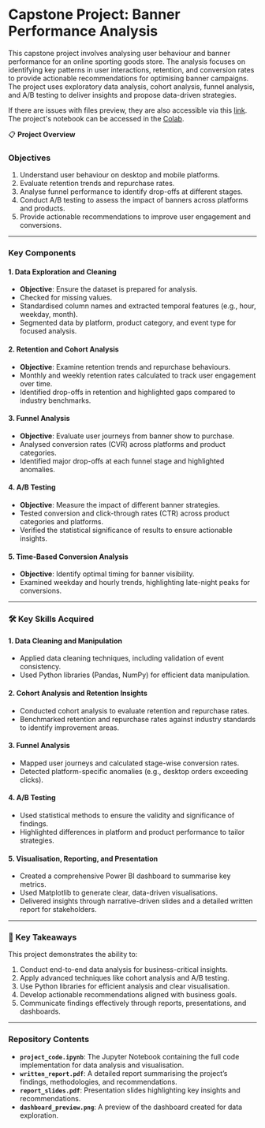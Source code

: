 # Capstone Project: Banner Performance Analysis

This capstone project involves analysing user behaviour and banner performance for an online sporting goods store. The analysis focuses on identifying key patterns in user interactions, retention, and conversion rates to provide actionable recommendations for optimising banner campaigns. The project uses exploratory data analysis, cohort analysis, funnel analysis, and A/B testing to deliver insights and propose data-driven strategies.

If there are issues with files preview, they are also accessible via this [link](https://drive.google.com/drive/folders/1CxxoKUlKdWPReBPN9WhE2rTd0Wn1WnY0?usp=sharing). 
The project's notebook can be accessed in the [Colab](https://colab.research.google.com/drive/1XB4yWRDhDD0VCIMDKD6KlVed1Ptsd1qO#scrollTo=3ffbbd5e-d378-438d-8963-285a9147b881).

📋 **Project Overview**

### Objectives
1. Understand user behaviour on desktop and mobile platforms.
2. Evaluate retention trends and repurchase rates.
3. Analyse funnel performance to identify drop-offs at different stages.
4. Conduct A/B testing to assess the impact of banners across platforms and products.
5. Provide actionable recommendations to improve user engagement and conversions.

---

### Key Components

#### **1. Data Exploration and Cleaning**
- **Objective**: Ensure the dataset is prepared for analysis.
- Checked for missing values.
- Standardised column names and extracted temporal features (e.g., hour, weekday, month).
- Segmented data by platform, product category, and event type for focused analysis.

#### **2. Retention and Cohort Analysis**
- **Objective**: Examine retention trends and repurchase behaviours.
- Monthly and weekly retention rates calculated to track user engagement over time.
- Identified drop-offs in retention and highlighted gaps compared to industry benchmarks.

#### **3. Funnel Analysis**
- **Objective**: Evaluate user journeys from banner show to purchase.
- Analysed conversion rates (CVR) across platforms and product categories.
- Identified major drop-offs at each funnel stage and highlighted anomalies.

#### **4. A/B Testing**
- **Objective**: Measure the impact of different banner strategies.
- Tested conversion and click-through rates (CTR) across product categories and platforms.
- Verified the statistical significance of results to ensure actionable insights.

#### **5. Time-Based Conversion Analysis**
- **Objective**: Identify optimal timing for banner visibility.
- Examined weekday and hourly trends, highlighting late-night peaks for conversions.

---

### 🛠️ Key Skills Acquired

#### **1. Data Cleaning and Manipulation**
- Applied data cleaning techniques, including validation of event consistency.
- Used Python libraries (Pandas, NumPy) for efficient data manipulation.

#### **2. Cohort Analysis and Retention Insights**
- Conducted cohort analysis to evaluate retention and repurchase rates.
- Benchmarked retention and repurchase rates against industry standards to identify improvement areas.

#### **3. Funnel Analysis**
- Mapped user journeys and calculated stage-wise conversion rates.
- Detected platform-specific anomalies (e.g., desktop orders exceeding clicks).

#### **4. A/B Testing**
- Used statistical methods to ensure the validity and significance of findings.
- Highlighted differences in platform and product performance to tailor strategies.

#### **5. Visualisation, Reporting, and Presentation**
- Created a comprehensive Power BI dashboard to summarise key metrics.
- Used Matplotlib to generate clear, data-driven visualisations.
- Delivered insights through narrative-driven slides and a detailed written report for stakeholders.

---

### 🌟 Key Takeaways

This project demonstrates the ability to:
1. Conduct end-to-end data analysis for business-critical insights.
2. Apply advanced techniques like cohort analysis and A/B testing.
3. Use Python libraries for efficient analysis and clear visualisation.
4. Develop actionable recommendations aligned with business goals.
5. Communicate findings effectively through reports, presentations, and dashboards.

---

### Repository Contents

- **`project_code.ipynb`**: The Jupyter Notebook containing the full code implementation for data analysis and visualisation.
- **`written_report.pdf`**: A detailed report summarising the project’s findings, methodologies, and recommendations.
- **`report_slides.pdf`**: Presentation slides highlighting key insights and recommendations.
- **`dashboard_preview.png`**: A preview of the dashboard created for data exploration.
